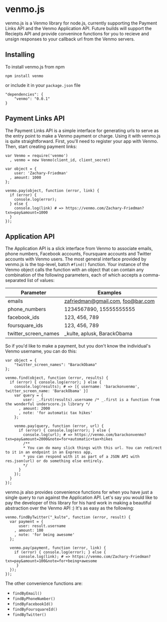 venmo.js
========

venmo.js is a Venmo library for node.js, currently supporting the Payment Links API and the Venmo Application API. Future builds will support the Reciepts API and provide convenince functions for you to recieve and unsign responses to your callback url from the Venmo servers. 

Installing
----------

To install venmo.js from npm

    npm install venmo

or include it in your `package.json` file

    "dependencies": {
        "venmo": "0.0.1"
    }

Payment Links API
-----------------

The Payment Links API is a simple interface for generating urls to serve as the entry point to make a Venmo payment or charge. Using it with venmo.js is quite straightforward. First, you'll need to register your app with Venmo. Then, start creating payment links:

    var Venmo = require('venmo')
      , venmo = new Venmo(client_id, client_secret)

    var object = {
        user: 'Zachary-Friedman'
      , amount: 1000
    };

    venmo.pay(object, function (error, link) {
      if (error) {
        console.log(error);
      } else {
        console.log(link) # => https://venmo.com/Zachary-Friedman?txn=pay&amount=1000
      }
    });

Application API
---------------

The Application API is a slick interface from Venmo to associate emails, phone numbers, Facebook accounts, Foursquare accounts and Twitter accounts with Venmo users. The most general interface provided by venmo.js is the top-level, batch `#find()` function. Your instance of the Venmo object calls the function with an object that can contain any combination of the following parameters, each of which accepts a comma-separated list of values:

| Parameter            | Examples                          |
| -------------------- | --------------------------------- |
| emails               | zafriedman@gmail.com, foo@bar.com |
| phone_numbers        | 1234567890, 15555555555           |
| facebook_ids         | 123, 456, 789                     |
| foursquare_ids       | 123, 456, 789                     |
| twitter_screen_names | _kulte, aplusk, BarackObama       |

So if you'd like to make a payment, but you don't know the individual's Venmo username, you can do this:

    var object = {
        "twitter_screen_names": "BarackObama"
    };

    venmo.find(object, function (error, results) {
      if (error) { console.log(error); } else {
        console.log(results); # => [{ username: 'barackonvenmo', twitter_screen_name: 'BarackObama' }]
        var query = {
            user: _.first(results).username /* _.first is a function from the wonderful underscore.js library */
          , amount: 2000
          , note: 'for automatic tax hikes'
        };

        venmo.pay(query, function (error, url) {
          if (error) { console.log(error); } else {
            console.log(url); # => https://venmo.com/barackonvenmo?txn=pay&amount=2000&note=for+automatic+tax+hikes
            /**
            * You can do many slick things with this url. You can redirect to it in an endpoint in an Express app,
            * you can respond with it as part of a JSON API with res.json(url) or do something else entirely.
            */
          }
        });
      }
    });

venmo.js also provides convenience functions for when you have just a single query to run against the Application API. Let's say you would like to pay the developer of this library for his hard work in making a beautiful abstraction over the Venmo API :) It's as easy as the following:

    venmo.findByTwitter("_kulte", function (error, result) {
      var payment = {
          user: result.username
        , amount: 100
        , note: 'for being awesome'
      };

      venmo.pay(payment, function (error, link) {
        if (error) { console.log(error); } else {
          console.log(link); # => https://venmo.com/Zachary-Friedman?txn=pay&amount=100&note=for+being+awesome
         }
      });
    });

The other convenience functions are:

* `findByEmail()`
* `findByPhoneNumber()`
* `findByFacebookId()`
* `findByFoursquareId()`
* `findByTwitter()`
